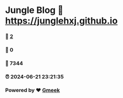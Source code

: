 # Jungle Blog :link: https://junglehxj.github.io 
### :page_facing_up: [2](https://junglehxj.github.io/tag.html) 
### :speech_balloon: 0 
### :hibiscus: 7344 
### :alarm_clock: 2024-06-21 23:21:35 
### Powered by :heart: [Gmeek](https://github.com/Meekdai/Gmeek)
